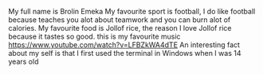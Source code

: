 My full name is Brolin Emeka
My favourite sport is football, I do like football because teaches you alot about teamwork and you can burn alot of calories.
My favourite food is Jollof rice, the reason I love Jollof rice because it tastes so good.
this is my favourite music https://www.youtube.com/watch?v=LFBZkWA4dTE
An interesting fact about my self is that I first used the terminal in Windows when I was 14 years old

